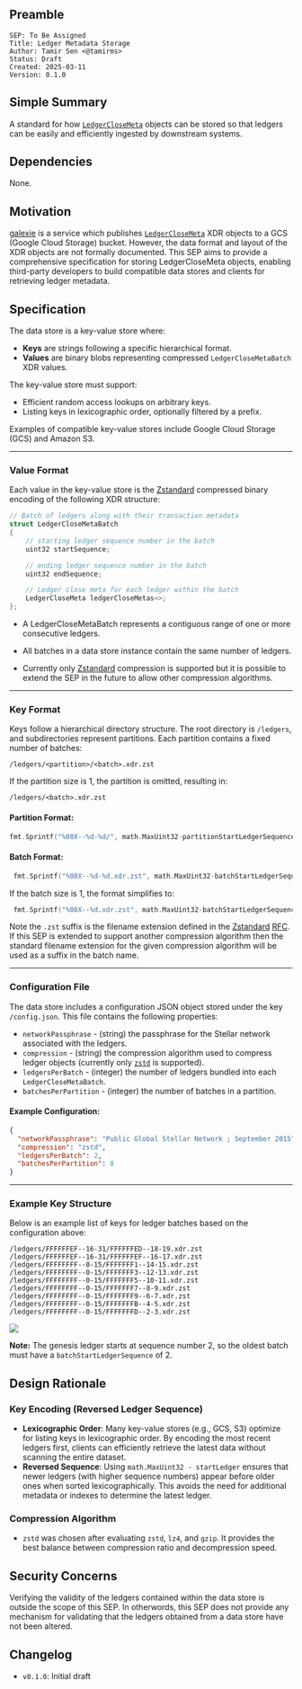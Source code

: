 ## Preamble

```
SEP: To Be Assigned
Title: Ledger Metadata Storage
Author: Tamir Sen <@tamirms>
Status: Draft
Created: 2025-03-11
Version: 0.1.0
```

## Simple Summary

A standard for how [`LedgerCloseMeta`](https://github.com/stellar/stellar-xdr/blob/v22.0/Stellar-ledger.x#L539-L545)
objects can be stored so that ledgers can be easily and efficiently ingested by downstream systems.

## Dependencies

None.

## Motivation

[galexie](https://github.com/stellar/go/tree/master/services/galexie) is a service which publishes
[`LedgerCloseMeta`](https://github.com/stellar/stellar-xdr/blob/v22.0/Stellar-ledger.x#L539-L545) XDR objects to a GCS
(Google Cloud Storage) bucket. However, the data format and layout of the XDR objects are not formally documented. This
SEP aims to provide a comprehensive specification for storing LedgerCloseMeta objects, enabling third-party developers
to build compatible data stores and clients for retrieving ledger metadata.

## Specification

The data store is a key-value store where:

- **Keys** are strings following a specific hierarchical format.
- **Values** are binary blobs representing compressed `LedgerCloseMetaBatch` XDR values.

The key-value store must support:

- Efficient random access lookups on arbitrary keys.
- Listing keys in lexicographic order, optionally filtered by a prefix.

Examples of compatible key-value stores include Google Cloud Storage (GCS) and Amazon S3.

---

### Value Format

Each value in the key-value store is the [Zstandard]([https://facebook.github.io/zstd/) compressed binary encoding of
the following XDR structure:

```c++
// Batch of ledgers along with their transaction metadata
struct LedgerCloseMetaBatch
{
    // starting ledger sequence number in the batch
    uint32 startSequence;

    // ending ledger sequence number in the batch
    uint32 endSequence;

    // Ledger close meta for each ledger within the batch
    LedgerCloseMeta ledgerCloseMetas<>;
};
```

- A LedgerCloseMetaBatch represents a contiguous range of one or more consecutive ledgers.

- All batches in a data store instance contain the same number of ledgers.

- Currently only [Zstandard]([https://facebook.github.io/zstd/) compression is supported but it is possible to extend
  the SEP in the future to allow other compression algorithms.

---

### Key Format

Keys follow a hierarchical directory structure. The root directory is `/ledgers`, and subdirectories represent
partitions. Each partition contains a fixed number of batches:

```
/ledgers/<partition>/<batch>.xdr.zst
```

If the partition size is 1, the partition is omitted, resulting in:

```
/ledgers/<batch>.xdr.zst
```

#### Partition Format:

```go
fmt.Sprintf("%08X--%d-%d/", math.MaxUint32-partitionStartLedgerSequence, partitionStartLedgerSequence, partitionEndLedgerSequence)
```

#### Batch Format:

```go
 fmt.Sprintf("%08X--%d-%d.xdr.zst", math.MaxUint32-batchStartLedgerSequence, batchStartLedgerSequence, batchEndLedgerSequence)
```

If the batch size is 1, the format simplifies to:

```go
 fmt.Sprintf("%08X--%d.xdr.zst", math.MaxUint32-batchStartLedgerSequence, batchStartLedgerSequence)
```

Note the `.zst` suffix is the filename extension defined in the [Zstandard]([https://facebook.github.io/zstd/)
[RFC](https://datatracker.ietf.org/doc/html/rfc8478). If this SEP is extended to support another compression algorithm
then the standard filename extension for the given compression algorithm will be used as a suffix in the batch name.

---

### Configuration File

The data store includes a configuration JSON object stored under the key `/config.json`. This file contains the
following properties:

- `networkPassphrase` - (string) the passphrase for the Stellar network associated with the ledgers.
- `compression` - (string) the compression algorithm used to compress ledger objects (currently only
  [`zstd`]([https://facebook.github.io/zstd/) is supported).
- `ledgersPerBatch` - (integer) the number of ledgers bundled into each `LedgerCloseMetaBatch`.
- `batchesPerPartition` - (integer) the number of batches in a partition.

#### Example Configuration:

```json
{
  "networkPassphrase": "Public Global Stellar Network ; September 2015",
  "compression": "zstd",
  "ledgersPerBatch": 2,
  "batchesPerPartition": 8
}
```

---

### Example Key Structure

Below is an example list of keys for ledger batches based on the configuration above:

```
/ledgers/FFFFFFEF--16-31/FFFFFFED--18-19.xdr.zst
/ledgers/FFFFFFEF--16-31/FFFFFFEF--16-17.xdr.zst
/ledgers/FFFFFFFF--0-15/FFFFFFF1--14-15.xdr.zst
/ledgers/FFFFFFFF--0-15/FFFFFFF3--12-13.xdr.zst
/ledgers/FFFFFFFF--0-15/FFFFFFF5--10-11.xdr.zst
/ledgers/FFFFFFFF--0-15/FFFFFFF7--8-9.xdr.zst
/ledgers/FFFFFFFF--0-15/FFFFFFF9--6-7.xdr.zst
/ledgers/FFFFFFFF--0-15/FFFFFFFB--4-5.xdr.zst
/ledgers/FFFFFFFF--0-15/FFFFFFFD--2-3.xdr.zst
```

[![](https://mermaid.ink/img/pako:eNpt0clugzAQBuBXQXPOhDokIeFQqYRy6L6dGjhYsQOR2GSM1DbKu3dq4raJ8MHC_B8zNt7DphYSAsgUb3LnLUoqh8bV2i2kyKRq3dRBvHTCdWzGdYzI5ugxNz1KE6-OcUzxBbKZTfs5NObGloioxALZcvwh1Pir1el_dXvaiPlnqp9Xxt7ZrozslNqe2V7dW-WRmiDzBtWDVTNSdAQ2qB6t8hEXaE5wkj_ZfIk4R3-wxrM1IeIUh_f8Yg39qwn-7RhGUEpV8p2gK9v_fJGAzmUpEwjoUcgt7wqdQFIdiPJO16-f1QYCrTo5AlV3WQ7BlhctrbpGcC2jHaerL3_fNrx6r2u7PnwDAJ6W4g?type=png)](https://mermaid-js.github.io/mermaid-live-editor/edit#pako:eNpt0clugzAQBuBXQXPOhDokIeFQqYRy6L6dGjhYsQOR2GSM1DbKu3dq4raJ8MHC_B8zNt7DphYSAsgUb3LnLUoqh8bV2i2kyKRq3dRBvHTCdWzGdYzI5ugxNz1KE6-OcUzxBbKZTfs5NObGloioxALZcvwh1Pir1el_dXvaiPlnqp9Xxt7ZrozslNqe2V7dW-WRmiDzBtWDVTNSdAQ2qB6t8hEXaE5wkj_ZfIk4R3-wxrM1IeIUh_f8Yg39qwn-7RhGUEpV8p2gK9v_fJGAzmUpEwjoUcgt7wqdQFIdiPJO16-f1QYCrTo5AlV3WQ7BlhctrbpGcC2jHaerL3_fNrx6r2u7PnwDAJ6W4g)

**Note:** The genesis ledger starts at sequence number 2, so the oldest batch must have a `batchStartLedgerSequence`
of 2.

## Design Rationale

### Key Encoding (Reversed Ledger Sequence)

- **Lexicographic Order**: Many key-value stores (e.g., GCS, S3) optimize for listing keys in lexicographic order. By
  encoding the most recent ledgers first, clients can efficiently retrieve the latest data without scanning the entire
  dataset.
- **Reversed Sequence**: Using `math.MaxUint32 - startLedger` ensures that newer ledgers (with higher sequence numbers)
  appear before older ones when sorted lexicographically. This avoids the need for additional metadata or indexes to
  determine the latest ledger.

### Compression Algorithm

- `zstd` was chosen after evaluating `zstd`, `lz4`, and `gzip`. It provides the best balance between compression ratio
  and decompression speed.

## Security Concerns

Verifying the validity of the ledgers contained within the data store is outside the scope of this SEP. In otherwords,
this SEP does not provide any mechanism for validating that the ledgers obtained from a data store have not been
altered.

## Changelog

- `v0.1.0`: Initial draft
